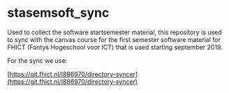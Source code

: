 # stasemsoft_sync
Used to collect the software startsemester material, this repository is used to sync with the canvas course for the first semester software material for FHICT (Fontys Hogeschool voor ICT) that is used starting september 2019. 



For the sync we use:

[https://git.fhict.nl/I886970/directory-syncer](https://git.fhict.nl/I886970/directory-syncer)
